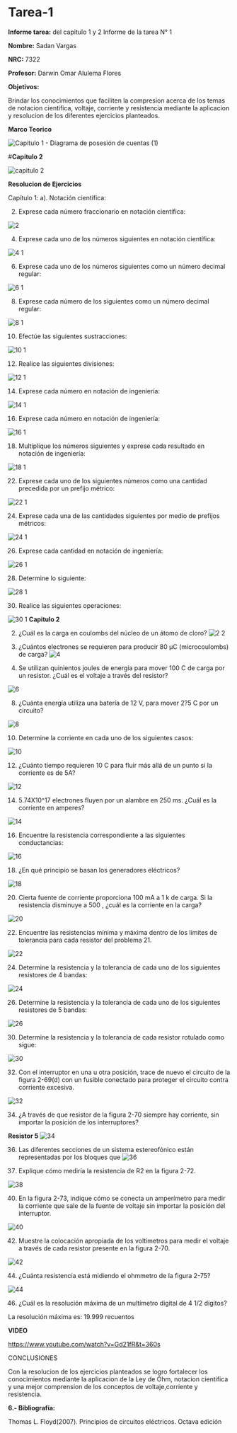    # Tarea-1
**Informe tarea:** del capitulo 1 y 2 Informe de la tarea N° 1

**Nombre:** Sadan Vargas

**NRC:** 7322

**Profesor:** Darwin Omar Alulema Flores

**Objetivos:**

Brindar los conocimientos que faciliten la compresion acerca de los temas de notacion cientifica, voltaje, corriente y resistencia mediante la aplicacion y resolucion de los diferentes ejercicios planteados.

**Marco Teorico**

![Capitulo 1 - Diagrama de posesión de cuentas (1)](https://user-images.githubusercontent.com/106253679/170405885-c301938f-ddde-408c-836e-364e062de453.png)

#**Capitulo 2**

![capitulo 2](https://user-images.githubusercontent.com/106253679/170410468-7d6250a8-89af-4246-9fea-074d87059f86.png)


**Resolucion de Ejercicios**


Capítulo 1:
a). Notación científica:

2. Exprese cada número fraccionario en notación científica: 

 ![2](https://user-images.githubusercontent.com/106253679/170389417-ab4aaedc-705a-4b32-b05c-86c1a5091993.png)

4. Exprese cada uno de los números siguientes en notación científica:

 ![4 1](https://user-images.githubusercontent.com/106253679/170389468-940d58bc-d259-405a-bd42-5d547c15cdc8.png)

6. Exprese cada uno de los números siguientes como un número decimal regular:
 
![6 1](https://user-images.githubusercontent.com/106253679/170390222-a540597d-9ee8-4cbf-a98d-54456d3a590c.png)

8. Exprese cada número de los siguientes como un número decimal regular:
 
![8 1](https://user-images.githubusercontent.com/106253679/170390224-01aad6a0-19c1-46f1-89c0-3d1d0c026f9b.png)

10. Efectúe las siguientes sustracciones:

![10 1](https://user-images.githubusercontent.com/106253679/170390225-3405e461-8a44-496c-9ffc-9f0f2335d326.png)

12. Realice las siguientes divisiones:

![12 1](https://user-images.githubusercontent.com/106253679/170390226-b028163d-14f4-415a-a7b4-d7caf6919fd4.png)

14. Exprese cada número en notación de ingeniería:

![14 1](https://user-images.githubusercontent.com/106253679/170390227-634d5542-42a7-44fa-9e5e-75c2830073ab.png)

16. Exprese cada número en notación de ingeniería:

![16 1](https://user-images.githubusercontent.com/106253679/170390228-f6fd4682-a3e1-427a-aa45-29cc4a521f81.png)

18. Multiplique los números siguientes y exprese cada resultado en notación de ingeniería:

![18 1](https://user-images.githubusercontent.com/106253679/170390229-39fd175d-6295-473c-947c-ea8cf5a363f6.png)

22. Exprese cada uno de los siguientes números como una cantidad precedida por un prefijo métrico:

![22 1](https://user-images.githubusercontent.com/106253679/170390230-ffb233ba-35ce-433a-bf5a-327e495f2f4d.png)

24. Exprese cada una de las cantidades siguientes por medio de prefijos métricos:

![24 1](https://user-images.githubusercontent.com/106253679/170390255-4ff9c0b8-0c1f-4fb8-a94b-247bb8aee7d2.png)

 26. Exprese cada cantidad en notación de ingeniería:

![26 1](https://user-images.githubusercontent.com/106253679/170390258-ee083326-4773-4cb7-bfd0-c1116aeca1e6.png)

 28. Determine lo siguiente:

![28 1](https://user-images.githubusercontent.com/106253679/170390259-5dd91895-fd30-42fa-b18e-a2ae5840c000.png)

 30. Realice las siguientes operaciones:

![30 1](https://user-images.githubusercontent.com/106253679/170390260-965e978e-505e-43af-bde5-d059ecb018f9.png)
**Capitulo 2**

2. ¿Cuál es la carga en coulombs del núcleo de un átomo de cloro?
![2 2](https://user-images.githubusercontent.com/106253679/170397435-8a2fe660-778a-4811-ac3e-02465ceb5e2c.png)

4. ¿Cuántos electrones se requieren para producir 80 µC  (microcoulombs) de carga?
![4](https://user-images.githubusercontent.com/106253679/170397436-9f5b2612-496a-4932-9987-c8677e83858c.png)

6. Se utilizan quinientos joules de energía para mover 100 C de carga por un resistor. ¿Cuál es el voltaje a través del resistor?

![6](https://user-images.githubusercontent.com/106253679/170397438-a7761243-dece-46b3-8f00-024439110bb8.png)

8. ¿Cuánta energía utiliza una batería de 12 V, para mover 2?5 C por un circuito?

![8](https://user-images.githubusercontent.com/106253679/170397441-9d492d01-8287-4cdc-b206-3375a5e69dbc.png)

10. Determine la corriente en cada uno de los siguientes casos:

![10](https://user-images.githubusercontent.com/106253679/170397444-5e396494-a8ab-4300-b41d-7934bef5bd7c.png)

12. ¿Cuánto tiempo requieren 10 C para fluir más allá de un punto si la corriente es de 5A?

![12](https://user-images.githubusercontent.com/106253679/170397446-403f6c30-33a1-485d-b01b-9cc5dd6aeb8b.png)

14. 5.74X10^17 electrones fluyen por un alambre en 250 ms. ¿Cuál es la corriente en
amperes?

![14](https://user-images.githubusercontent.com/106253679/170397448-f7323930-1fcf-433e-8ac1-6c106e9456cb.png)

16. Encuentre la resistencia correspondiente a las siguientes conductancias:  

![16](https://user-images.githubusercontent.com/106253679/170397449-0748f847-a91c-490e-bc06-ae4796db38ed.png)

18. ¿En qué principio se basan los generadores eléctricos?

![18](https://user-images.githubusercontent.com/106253679/170397450-243da2e2-dca0-4a5f-9e21-f862f513fe01.png)

20. Cierta fuente de corriente proporciona 100 mA a 1 k de carga. Si la resistencia disminuye a 500 , ¿cuál es la corriente en la carga?

![20](https://user-images.githubusercontent.com/106253679/170397452-718cd71d-9901-4795-b956-356c291a95b2.png)

22. Encuentre las resistencias mínima y máxima dentro de los límites de tolerancia para
cada resistor del problema 21.

![22](https://user-images.githubusercontent.com/106253679/170397453-e4bab42a-319d-428f-aa02-764238ee5376.png)

24. Determine la resistencia y la tolerancia de cada uno de los siguientes resistores de 4
bandas:

![24](https://user-images.githubusercontent.com/106253679/170397454-dc7716c0-d24f-4938-bf63-a7a411cadb1a.png)

26. Determine la resistencia y la tolerancia de cada uno de los siguientes resistores de 5
bandas:

![26](https://user-images.githubusercontent.com/106253679/170397456-deb8e328-c028-4ade-9e80-89a51acb702b.png)

30. Determine la resistencia y la tolerancia de cada resistor rotulado como sigue:

![30](https://user-images.githubusercontent.com/106253679/170397457-0d1e982e-f376-4695-96eb-bc0ffadd45a7.png)

32. Con el interruptor en una u otra posición, trace de nuevo el circuito de la figura 2-69(d) con un fusible conectado para proteger el circuito contra corriente excesiva.

![32](https://user-images.githubusercontent.com/106253679/170397460-1a54a2c5-cad5-4569-9d63-5dca20fdba07.png)

34. ¿A través de que resistor de la figura 2-70 siempre hay corriente, sin importar la posición de los interruptores?

**Resistor 5** 
![34](https://user-images.githubusercontent.com/106253679/170397461-da47133c-0907-4ad3-b3c6-2e0bc5059c8d.png)

36. Las diferentes secciones de un sistema estereofónico están representadas por los bloques que
![36](https://user-images.githubusercontent.com/106253679/170397463-60859c91-d465-479e-8bcf-8be174a5e78a.png)

38. Explique cómo mediría la resistencia de R2 en la figura 2-72.

![38](https://user-images.githubusercontent.com/106253679/170397466-8528b843-119a-4f60-b6dd-c79e52f70658.png)

40. En la figura 2-73, indique cómo se conecta un amperímetro para medir la corriente que sale de la fuente de voltaje sin importar la posición del interruptor.

![40](https://user-images.githubusercontent.com/106253679/170397468-046b2b00-4a1f-4f09-af6a-38f84e59002f.png)

42. Muestre la colocación apropiada de los voltímetros para medir el voltaje a través de cada resistor presente en la figura 2-70.

![42](https://user-images.githubusercontent.com/106253679/170397469-c009a102-3cdf-45c6-a086-f1f0973be3dd.png)

44. ¿Cuánta resistencia está midiendo el ohmmetro de la figura 2-75?

![44](https://user-images.githubusercontent.com/106253679/170397471-ca66f61e-2bbc-4ad3-83fc-585de3464f7f.png)

46. ¿Cuál es la resolución máxima de un multímetro digital de 4 1/2 dígitos?

La resolución máxima es: 19.999 recuentos

**VIDEO**

https://www.youtube.com/watch?v=Gd21fR&t=360s

CONCLUSIONES

Con la resolucion de los ejercicios planteados se logro fortalecer los conocimientos mediante la aplicacion de la Ley de Ohm, notacion cientifica y una mejor comprension de los conceptos de voltaje,corriente y resistencia.

**6.- Bibliografía:**

Thomas L. Floyd(2007). Principios de circuitos eléctricos. Octava edición
